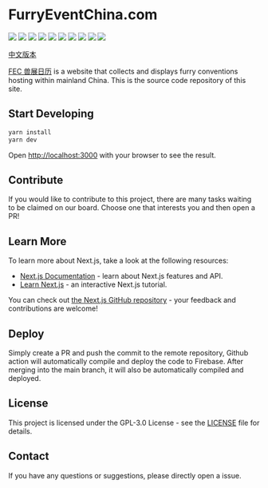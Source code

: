 # FurryEventChina.com

![](https://img.shields.io/badge/Next.js-black.svg?style=flat-square&logo=next.js)
![](https://img.shields.io/badge/React-blue.svg?style=flat-square&logo=react)
![](https://img.shields.io/badge/Sentry-purple.svg?style=flat-square&logo=sentry)
![](https://img.shields.io/badge/Umami-orange.svg?style=flat-square&logo=umami)
![](https://img.shields.io/badge/Google%20Analytics%205-blue.svg?style=flat-square&logo=google-analytics)
![](https://img.shields.io/badge/Xata-blue.svg?style=flat-square&logo=xata)
![](https://img.shields.io/badge/Firebase-yellow.svg?style=flat-square&logo=firebase)
![](https://img.shields.io/badge/Cloudflare%20R2-blue.svg?style=flat-square&logo=cloudflare)
![](https://img.shields.io/badge/Cloudflare%20Worker-blue.svg?style=flat-square&logo=cloudflare)
![](https://img.shields.io/badge/CloudFront-orange.svg?style=flat-square&logo=amazon-aws)

[中文版本](./README.zh.md)

[FEC 兽展日历](https://www.furryeventchina.com) is a website that collects and displays furry conventions hosting within mainland China. This is the source code repository of this site.

## Start Developing

```bash
yarn install
yarn dev
```

Open [http://localhost:3000](http://localhost:3000) with your browser to see the result.

## Contribute

If you would like to contribute to this project, there are many tasks waiting to be claimed on our board. Choose one that interests you and then open a PR!

## Learn More

To learn more about Next.js, take a look at the following resources:

- [Next.js Documentation](https://nextjs.org/docs) - learn about Next.js features and API.
- [Learn Next.js](https://nextjs.org/learn) - an interactive Next.js tutorial.

You can check out [the Next.js GitHub repository](https://github.com/vercel/next.js/) - your feedback and contributions are welcome!

## Deploy

Simply create a PR and push the commit to the remote repository, Github action will automatically compile and deploy the code to Firebase. After merging into the main branch, it will also be automatically compiled and deployed.

## License

This project is licensed under the GPL-3.0 License - see the [LICENSE](LICENSE) file for details.

## Contact

If you have any questions or suggestions, please directly open a issue.
